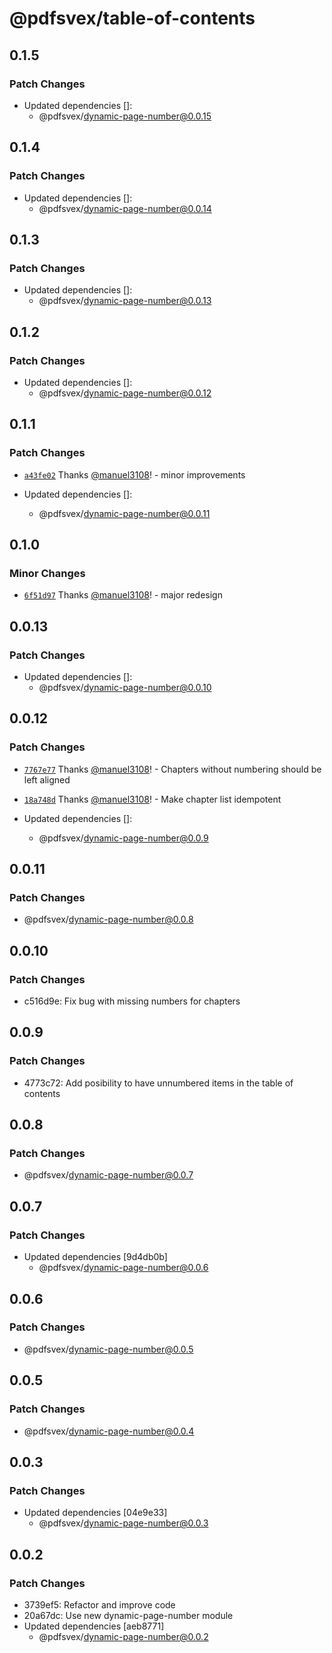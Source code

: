 # @pdfsvex/table-of-contents

## 0.1.5

### Patch Changes

- Updated dependencies []:
  - @pdfsvex/dynamic-page-number@0.0.15

## 0.1.4

### Patch Changes

- Updated dependencies []:
  - @pdfsvex/dynamic-page-number@0.0.14

## 0.1.3

### Patch Changes

- Updated dependencies []:
  - @pdfsvex/dynamic-page-number@0.0.13

## 0.1.2

### Patch Changes

- Updated dependencies []:
  - @pdfsvex/dynamic-page-number@0.0.12

## 0.1.1

### Patch Changes

- [`a43fe02`](https://github.com/manuel3108/pdfsvex/commit/a43fe023f58966ba421cbaed20bed5f0bc8b5b6b) Thanks [@manuel3108](https://github.com/manuel3108)! - minor improvements

- Updated dependencies []:
  - @pdfsvex/dynamic-page-number@0.0.11

## 0.1.0

### Minor Changes

- [`6f51d97`](https://github.com/manuel3108/pdfsvex/commit/6f51d974c595dc9f3579e15f290e4a4bdd780384) Thanks [@manuel3108](https://github.com/manuel3108)! - major redesign

## 0.0.13

### Patch Changes

- Updated dependencies []:
  - @pdfsvex/dynamic-page-number@0.0.10

## 0.0.12

### Patch Changes

- [`7767e77`](https://github.com/manuel3108/pdfsvex/commit/7767e77a400908782756f2199292eadfad00214d) Thanks [@manuel3108](https://github.com/manuel3108)! - Chapters without numbering should be left aligned

* [`18a748d`](https://github.com/manuel3108/pdfsvex/commit/18a748df99f7d9b0c7e1c9531ba0de91d3422421) Thanks [@manuel3108](https://github.com/manuel3108)! - Make chapter list idempotent

* Updated dependencies []:
  - @pdfsvex/dynamic-page-number@0.0.9

## 0.0.11

### Patch Changes

- @pdfsvex/dynamic-page-number@0.0.8

## 0.0.10

### Patch Changes

- c516d9e: Fix bug with missing numbers for chapters

## 0.0.9

### Patch Changes

- 4773c72: Add posibility to have unnumbered items in the table of contents

## 0.0.8

### Patch Changes

- @pdfsvex/dynamic-page-number@0.0.7

## 0.0.7

### Patch Changes

- Updated dependencies [9d4db0b]
  - @pdfsvex/dynamic-page-number@0.0.6

## 0.0.6

### Patch Changes

- @pdfsvex/dynamic-page-number@0.0.5

## 0.0.5

### Patch Changes

- @pdfsvex/dynamic-page-number@0.0.4

## 0.0.3

### Patch Changes

- Updated dependencies [04e9e33]
  - @pdfsvex/dynamic-page-number@0.0.3

## 0.0.2

### Patch Changes

- 3739ef5: Refactor and improve code
- 20a67dc: Use new dynamic-page-number module
- Updated dependencies [aeb8771]
  - @pdfsvex/dynamic-page-number@0.0.2
